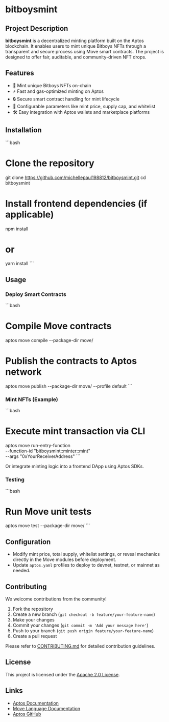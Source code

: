# bitboysmint

## Project Description

**bitboysmint** is a decentralized minting platform built on the Aptos blockchain. It enables users to mint unique Bitboys NFTs through a transparent and secure process using Move smart contracts. The project is designed to offer fair, auditable, and community-driven NFT drops.

## Features

- 🎨 Mint unique Bitboys NFTs on-chain
- ⚡ Fast and gas-optimized minting on Aptos
- 🔒 Secure smart contract handling for mint lifecycle
- 🧩 Configurable parameters like mint price, supply cap, and whitelist
- 🛠️ Easy integration with Aptos wallets and marketplace platforms

## Installation

\`\`\`bash
# Clone the repository
git clone https://github.com/michellepaul198812/bitboysmint.git
cd bitboysmint

# Install frontend dependencies (if applicable)
npm install
# or
yarn install
\`\`\`

## Usage

### Deploy Smart Contracts

\`\`\`bash
# Compile Move contracts
aptos move compile --package-dir move/

# Publish the contracts to Aptos network
aptos move publish --package-dir move/ --profile default
\`\`\`

### Mint NFTs (Example)

\`\`\`bash
# Execute mint transaction via CLI
aptos move run-entry-function \
  --function-id "bitboysmint::minter::mint" \
  --args "0xYourReceiverAddress"
\`\`\`

Or integrate minting logic into a frontend DApp using Aptos SDKs.

### Testing

\`\`\`bash
# Run Move unit tests
aptos move test --package-dir move/
\`\`\`

## Configuration

- Modify mint price, total supply, whitelist settings, or reveal mechanics directly in the Move modules before deployment.
- Update `aptos.yaml` profiles to deploy to devnet, testnet, or mainnet as needed.

## Contributing

We welcome contributions from the community!

1. Fork the repository
2. Create a new branch (`git checkout -b feature/your-feature-name`)
3. Make your changes
4. Commit your changes (`git commit -m 'Add your message here'`)
5. Push to your branch (`git push origin feature/your-feature-name`)
6. Create a pull request

Please refer to [CONTRIBUTING.md](CONTRIBUTING.md) for detailed contribution guidelines.

## License

This project is licensed under the [Apache 2.0 License](LICENSE).

## Links

- [Aptos Documentation](https://aptos.dev/)
- [Move Language Documentation](https://move-language.github.io/move/)
- [Aptos GitHub](https://github.com/aptos-labs)
